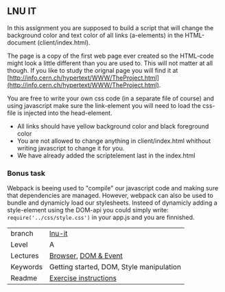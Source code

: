 ## LNU IT
In this assignment you are supposed to build a script that will change the background color and text color of all links (a-elements) in the HTML-document (client/index.html).

The page is a copy of the first web page ever created so the HTML-code might look a little different than you are used to. This will not matter at all though. If you like to study the orignal page you will find it at [http://info.cern.ch/hypertext/WWW/TheProject.html](http://info.cern.ch/hypertext/WWW/TheProject.html).

You are free to write your own css code (in a separate file of course) and using javascript make sure the link-element you will need to load the css-file is injected into the head-element.

* All links should have yellow background color and black foreground color
* You are not allowed to change anything in client/index.html whithout writing javascript to change it for you.
* We have already added the scriptelement last in the index.html

### Bonus task
Webpack is beeing used to "compile" our javascript code and making sure that dependencies are managed. However, webpack can also be used to bundle and dynamicly load our stylesheets. Insteed of dynamicly adding a style-element using the DOM-api you could simply write:
`require('../css/style.css')` 
in your app.js and you are finnished.  

|  |  |
| ------------- | ------------- |
|  branch | [lnu-it](https://github.com/CS-LNU-Learning-Objects/client-side-javascript-exercise/tree/lnu-it) |
| Level  | A  |
| Lectures| [Browser](https://github.com/CS-LNU-Learning-Objects/client-side-javascript/tree/master/lectures/01-browser), [DOM & Event](https://github.com/CS-LNU-Learning-Objects/client-side-javascript/tree/master/lectures/02-domevent)|
| Keywords| Getting started, DOM, Style manipulation|
| Readme | [Exercise instructions](https://github.com/CS-LNU-Learning-Objects/client-side-javascript-exercise/blob/lnu-it/exercise/lnu-it/README.md)|

